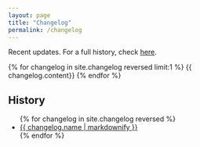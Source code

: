 ```yaml
---
layout: page
title: "Changelog"
permalink: /changelog
---
```

Recent updates. For a full history, check [here](#history).

{% for changelog in site.changelog reversed limit:1 %}
  {{ changelog.content}}
{% endfor %}

## History

<ul>
  {% for changelog in site.changelog reversed %}
      <li>
        <a href="{{ changelog.url }}">
          {{ changelog.name | markdownify }}
        </a>
      </li>
  {% endfor %}
</ul>
